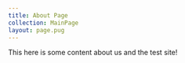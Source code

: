 ```yaml
---
title: About Page
collection: MainPage
layout: page.pug
---
```

This here is some content about us and the test site!
